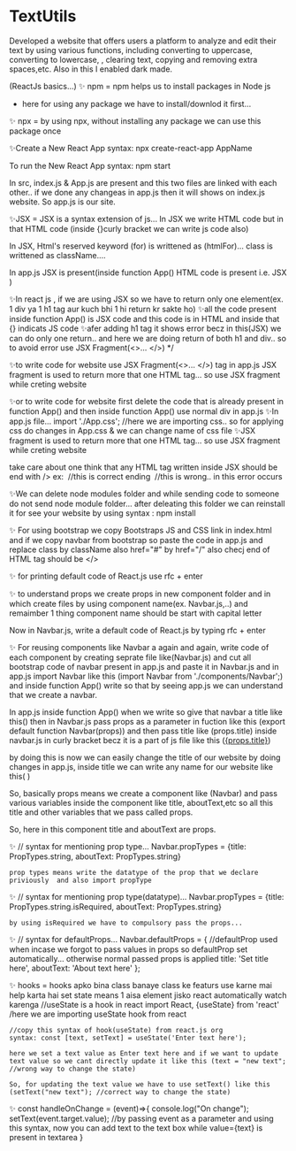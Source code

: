 # TextUtils
Developed a website that offers users a platform to analyze and edit their text by using various functions, including converting to uppercase, converting to lowercase, , clearing text, copying and removing extra spaces,etc.
Also in this I enabled dark made.

(ReactJs basics...)
✨ npm = npm helps us to install packages in Node js
- here for using any package we have to install/downlod it first...

✨ npx = by using npx, without installing any package we can use this package once

✨Create a New React App 
  syntax:  npx create-react-app AppName

To run the New React App 
  syntax:  npm start  

In src, index.js & App.js are present and this two files are linked with each other.. if we done any changeas in app.js then it will shows on index.js website. So app.js is our site.

✨JSX = JSX is a syntax extension of js... In JSX we write HTML code but in that HTML code (inside {}curly bracket we can write js code also)

In JSX, Html's reserved keyword 
(for) is writtened as (htmlFor)...
class is writtened as className....

In app.js JSX is present(inside function App() HTML code is present i.e. JSX )

✨In react js , if we are using JSX so we have to return only one element(ex. 1 div ya 1 h1 tag aur kuch bhi 1 hi return kr sakte ho)
✨all the code present inside function App() is JSX code and this code is in HTML and inside that {} indicats JS code
✨afer adding h1 tag it shows error becz in this(JSX) we can do only one return.. and here we are doing return of both h1 and div.. so to avoid error use JSX Fragment(<>... </>)  */

✨to write code for website use JSX Fragment(<>... </>) tag in app.js
   JSX fragment is used to return more that one HTML tag... so use JSX fragment while creting website

✨or to write code for website first delete the code that is already present in function App()  and then inside function App() use normal div in app.js
✨In app.js file...  import './App.css'; //here we are importing css.. so for applying css do changes in App.css & we can change name of css file
✨JSX fragment is used to return more that one HTML tag... so use JSX fragment while creting website

take care about one think that any HTML tag written inside JSX should be end with />
ex: <img src="" alt="" /> //this is correct ending
    <img src="" alt="" /> //this is wrong.. in this error occurs

✨We can delete node modules folder and while sending code to someone do not send node module folder... after deleating this folder we can reinstall it for see your website by using syntax : npm install  

✨ For using bootstrap we copy Bootstraps JS and CSS link in index.html
    and if we copy navbar from bootstrap so paste the code in app.js and replace class by className also  href="#" by href="/" also checj end of HTML tag should be </>

✨ for printing default code of React.js use rfc + enter 

✨ to understand props we create props in  new component folder and in which create files by using component name(ex. Navbar.js,..) and remaimber 1 thing component name should be start with capital letter

Now in Navbar.js, write a default code of React.js by typing  rfc + enter

✨ For reusing components like Navbar a again and again, write code of each component by creating seprate file like(Navbar.js) and cut all bootstrap code of navbar present in app.js and paste it in Navbar.js and in app.js import Navbar like this (import Navbar from './components/Navbar';) and inside function App() write <Navbar/> so that by seeing app.js we can understand that we create a navbar.

In app.js inside function App() when we write <Navbar/> so give that navbar a title like this(<Navbar title="TextUtils"/>)
then in Navbar.js pass props as a parameter in fuction like this (export default function Navbar(props)) and then pass title like (props.title) inside navbar.js in curly bracket becz it is a part of js file like this (<a className="navbar-brand" href="/">{props.title}</a>)

by doing this is now we can easily change the title of our website by doing changes in app.js, inside title we can write any name for our website like this(<Navbar title="TextUtils243"/> )

So, basically props means we create a component like (Navbar) and pass various variables inside the component like title, aboutText,etc so all this title and other variables that we pass called props.

So, here in this component <Navbar title="TextUtils" aboutText="About TextUtils"/>  title and aboutText are props.

✨ // syntax for mentioning prop type...
    Navbar.propTypes = {title: PropTypes.string,
                        aboutText: PropTypes.string}

    prop types means write the datatype of the prop that we declare priviously  and also import propType                  


✨  // syntax for mentioning prop type(datatype)...
    Navbar.propTypes = {title: PropTypes.string.isRequired,
                        aboutText: PropTypes.string}

    by using isRequired we have to compulsory pass the props...

✨  // syntax for defaultProps...
    Navbar.defaultProps = {   //defaultProp used when incase we forgot to pass values in props so defaultProp set automatically... otherwise normal passed props is applied
      title: 'Set title here',
      aboutText: 'About text here'
    };   

✨  hooks = hooks apko bina class banaye class ke featurs use karne mai help karta hai
    set state means 1 aisa element jisko react automatically watch karenga
  //useState is a hook in react
    import React, {useState} from 'react'  /here we are importing useState hook from react

    //copy this syntax of hook(useState) from react.js org
    syntax: const [text, setText] = useState('Enter text here'); 
    
    here we set a text value as Enter text here and if we want to update text value so we cant directly update it like this (text = "new text"; //wrong way to change the state)
    
    So, for updating the text value we have to use setText() like this (setText("new text"); //correct way to change the state)
  
✨  const handleOnChange = (event)=>{
        console.log("On change");
        setText(event.target.value); //by passing event as a parameter and using this syntax, now you can add text to the text box while value={text} is present in textarea
    }


